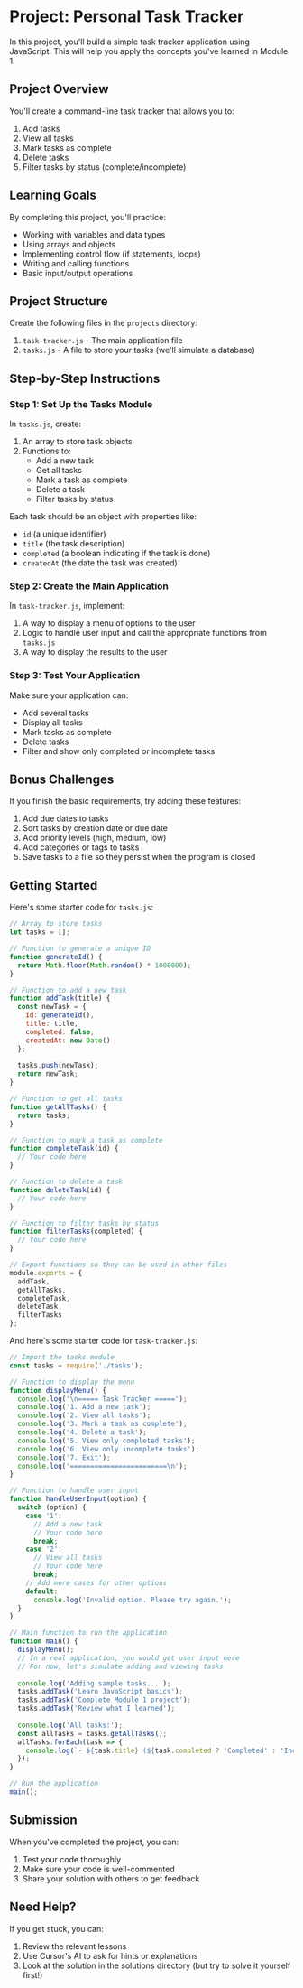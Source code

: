 # Project: Personal Task Tracker

In this project, you'll build a simple task tracker application using JavaScript. This will help you apply the concepts you've learned in Module 1.

## Project Overview

You'll create a command-line task tracker that allows you to:
1. Add tasks
2. View all tasks
3. Mark tasks as complete
4. Delete tasks
5. Filter tasks by status (complete/incomplete)

## Learning Goals

By completing this project, you'll practice:
- Working with variables and data types
- Using arrays and objects
- Implementing control flow (if statements, loops)
- Writing and calling functions
- Basic input/output operations

## Project Structure

Create the following files in the `projects` directory:

1. `task-tracker.js` - The main application file
2. `tasks.js` - A file to store your tasks (we'll simulate a database)

## Step-by-Step Instructions

### Step 1: Set Up the Tasks Module

In `tasks.js`, create:

1. An array to store task objects
2. Functions to:
   - Add a new task
   - Get all tasks
   - Mark a task as complete
   - Delete a task
   - Filter tasks by status

Each task should be an object with properties like:
- `id` (a unique identifier)
- `title` (the task description)
- `completed` (a boolean indicating if the task is done)
- `createdAt` (the date the task was created)

### Step 2: Create the Main Application

In `task-tracker.js`, implement:

1. A way to display a menu of options to the user
2. Logic to handle user input and call the appropriate functions from `tasks.js`
3. A way to display the results to the user

### Step 3: Test Your Application

Make sure your application can:
- Add several tasks
- Display all tasks
- Mark tasks as complete
- Delete tasks
- Filter and show only completed or incomplete tasks

## Bonus Challenges

If you finish the basic requirements, try adding these features:

1. Add due dates to tasks
2. Sort tasks by creation date or due date
3. Add priority levels (high, medium, low)
4. Add categories or tags to tasks
5. Save tasks to a file so they persist when the program is closed

## Getting Started

Here's some starter code for `tasks.js`:

```javascript
// Array to store tasks
let tasks = [];

// Function to generate a unique ID
function generateId() {
  return Math.floor(Math.random() * 1000000);
}

// Function to add a new task
function addTask(title) {
  const newTask = {
    id: generateId(),
    title: title,
    completed: false,
    createdAt: new Date()
  };
  
  tasks.push(newTask);
  return newTask;
}

// Function to get all tasks
function getAllTasks() {
  return tasks;
}

// Function to mark a task as complete
function completeTask(id) {
  // Your code here
}

// Function to delete a task
function deleteTask(id) {
  // Your code here
}

// Function to filter tasks by status
function filterTasks(completed) {
  // Your code here
}

// Export functions so they can be used in other files
module.exports = {
  addTask,
  getAllTasks,
  completeTask,
  deleteTask,
  filterTasks
};
```

And here's some starter code for `task-tracker.js`:

```javascript
// Import the tasks module
const tasks = require('./tasks');

// Function to display the menu
function displayMenu() {
  console.log('\n===== Task Tracker =====');
  console.log('1. Add a new task');
  console.log('2. View all tasks');
  console.log('3. Mark a task as complete');
  console.log('4. Delete a task');
  console.log('5. View only completed tasks');
  console.log('6. View only incomplete tasks');
  console.log('7. Exit');
  console.log('========================\n');
}

// Function to handle user input
function handleUserInput(option) {
  switch (option) {
    case '1':
      // Add a new task
      // Your code here
      break;
    case '2':
      // View all tasks
      // Your code here
      break;
    // Add more cases for other options
    default:
      console.log('Invalid option. Please try again.');
  }
}

// Main function to run the application
function main() {
  displayMenu();
  // In a real application, you would get user input here
  // For now, let's simulate adding and viewing tasks
  
  console.log('Adding sample tasks...');
  tasks.addTask('Learn JavaScript basics');
  tasks.addTask('Complete Module 1 project');
  tasks.addTask('Review what I learned');
  
  console.log('All tasks:');
  const allTasks = tasks.getAllTasks();
  allTasks.forEach(task => {
    console.log(`- ${task.title} (${task.completed ? 'Completed' : 'Incomplete'})`);
  });
}

// Run the application
main();
```

## Submission

When you've completed the project, you can:
1. Test your code thoroughly
2. Make sure your code is well-commented
3. Share your solution with others to get feedback

## Need Help?

If you get stuck, you can:
1. Review the relevant lessons
2. Use Cursor's AI to ask for hints or explanations
3. Look at the solution in the solutions directory (but try to solve it yourself first!) 